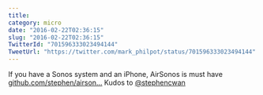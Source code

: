 ```yaml
---
title: 
category: micro
date: "2016-02-22T02:36:15"
slug: "2016-02-22T02:36:15"
TwitterId: "701596333023494144"
TweetUrl: "https://twitter.com/mark_philpot/status/701596333023494144"
---
```


If you have a Sonos system and an iPhone, AirSonos is must have
[github.com/stephen/airson…](https://github.com/stephen/airsonos) Kudos to
[@stephencwan](https://twitter.com/stephencwan)
